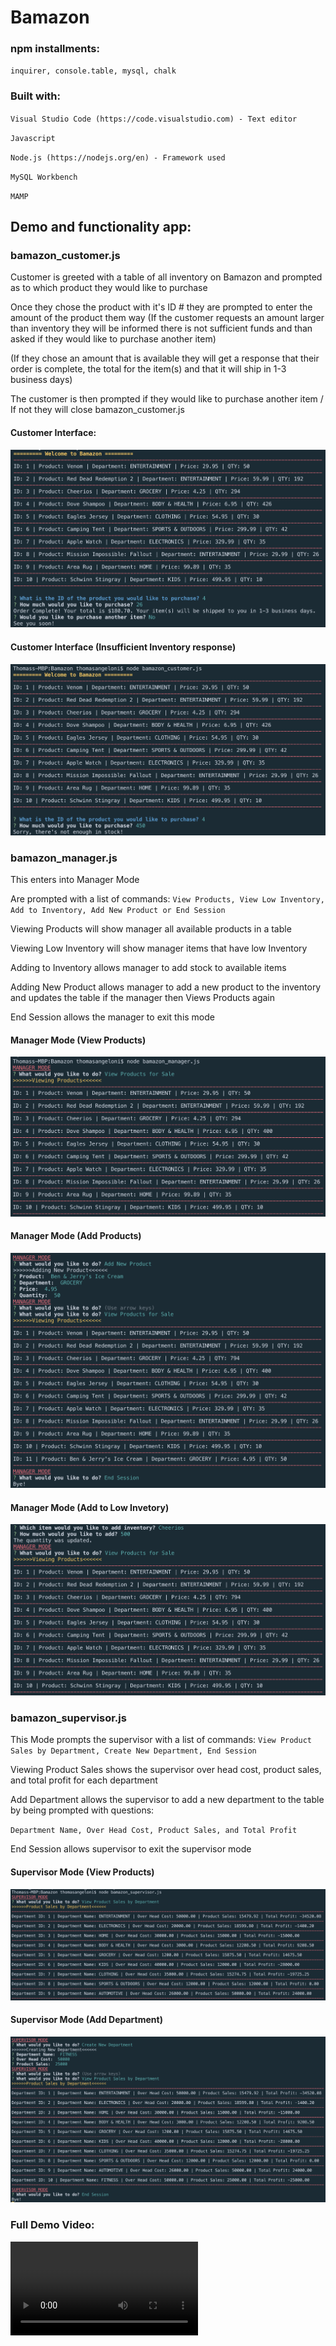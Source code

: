 # Bamazon

### npm installments:

`inquirer, console.table, mysql, chalk`

### Built with:

`Visual Studio Code (https://code.visualstudio.com) - Text editor`

`Javascript`

`Node.js (https://nodejs.org/en) - Framework used`

`MySQL Workbench`

`MAMP`

## Demo and functionality app:

### bamazon_customer.js

Customer is greeted with a table of all inventory on Bamazon and prompted as to which product they would like to purchase

Once they chose the product with it's ID # they are prompted to enter the amount of the product them way
(If the customer requests an amount larger than inventory they will be informed there is not sufficient funds and than asked if they would like to purchase another item)

(If they chose an amount that is available they will get a response that their order is complete, the total for the item(s) and that it will ship in 1-3 business days)

The customer is then prompted if they would like to purchase another item / If not they will close bamazon_customer.js

#### Customer Interface:

![customer interface](https://github.com/TJANGEL/Bamazon/blob/master/assets/customer_screenshot.png)

#### Customer Interface (Insufficient Inventory response)

![customer interface](https://github.com/TJANGEL/Bamazon/blob/master/assets/customer_insufficientstock_screenshot.png)

### bamazon_manager.js

This enters into Manager Mode

Are prompted with a list of commands: `View Products, View Low Inventory, Add to Inventory, Add New Product or End Session`

Viewing Products will show manager all available products in a table

Viewing Low Inventory will show manager items that have low Inventory

Adding to Inventory allows manager to add stock to available items

Adding New Product allows manager to add a new product to the inventory and updates the table if the manager then Views Products again

End Session allows the manager to exit this mode

#### Manager Mode (View Products)

![manager mode](https://github.com/TJANGEL/Bamazon/blob/master/assets/manager_viewproducts_screenshot.png)

#### Manager Mode (Add Products)

![manager mode](https://github.com/TJANGEL/Bamazon/blob/master/assets/manager_addproduct_screenshot.png)

#### Manager Mode (Add to Low Invetory)

![manager mode](https://github.com/TJANGEL/Bamazon/blob/master/assets/manager_addinventory_screenshot.png)

### bamazon_supervisor.js

This Mode prompts the supervisor with a list of commands: `View Product Sales by Department, Create New Department, End Session`

Viewing Product Sales shows the supervisor over head cost, product sales, and total profit for each department

Add Department allows the supervisor to add a new department to the table by being prompted with questions:

`Department Name, Over Head Cost, Product Sales, and Total Profit`

End Session allows supervisor to exit the supervisor mode

#### Supervisor Mode (View Products)

![manager mode](https://github.com/TJANGEL/Bamazon/blob/master/assets/supervisor_viewproducts_screenshot.png)

#### Supervisor Mode (Add Department)

![manager mode](https://github.com/TJANGEL/Bamazon/blob/master/assets/supervisor_addDepartment_screenshot.png)

### Full Demo Video:

![Full Video Demo](https://github.com/TJANGEL/Bamazon/blob/master/assets/bamazon_demo.mov)
